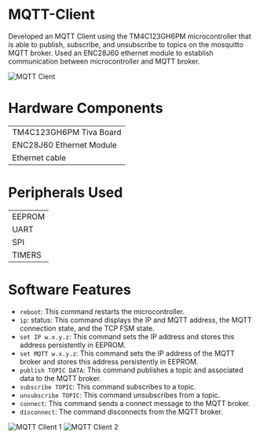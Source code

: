 # MQTT-Client
Developed an MQTT Client using the TM4C123GH6PM microcontroller that is able to publish, subscribe, and unsubscribe to topics on the mosquitto MQTT broker. Used an ENC28J60 ethernet module to establish communication between microcontroller and MQTT broker.

   
![MQTT Cient](https://github.com/user-attachments/assets/ba05377b-7490-497d-89ee-7563b4d11a41)




# Hardware Components
|                         |
|-------------------------|
| TM4C123GH6PM Tiva Board |
| ENC28J60 Ethernet Module|
| Ethernet cable          |

# Peripherals Used
|               |
|---------------|
| EEPROM        |
| UART          |
| SPI           |
| TIMERS        |

# Software Features
 * `reboot`: This command restarts the microcontroller.
 * `ip`:  status: This command displays the IP and MQTT address, the MQTT connection state, and the TCP FSM state.
 * `set IP w.x.y.z`: This command sets the IP address  and stores this address persistently in EEPROM.
 * `set MQTT w.x.y.z`: This command sets the IP address of the MQTT broker and stores this address persistently in EEPROM.
 * `publish TOPIC DATA`: This command publishes a topic and associated data to the MQTT broker.
 * `subscribe TOPIC`: This command subscribes to a topic.
 * `unsubscribe TOPIC`: This command unsubscribes from a topic.
 * `connect`: This command sends a connect message to the MQTT broker.
 * `disconnect`: The command disconnects from the MQTT broker.

 ![MQTT Client 1](https://github.com/user-attachments/assets/93b5e511-7bb6-4ac2-838f-f55b7196e9b1)
 ![MQTT Client 2](https://github.com/user-attachments/assets/959b2179-fee4-4bc8-988e-5657090ce64a)

